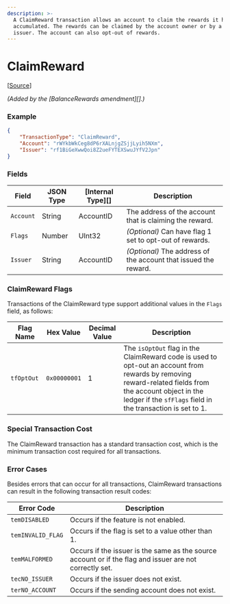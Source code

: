 ```yaml
---
description: >-
  A ClaimReward transaction allows an account to claim the rewards it has
  accumulated. The rewards can be claimed by the account owner or by a specified
  issuer. The account can also opt-out of rewards.
---
```


# ClaimReward

\[[Source](https://github.com/Xahau/xahaud/blob/dev/src/ripple/app/tx/impl/ClaimReward.cpp)]

_(Added by the \[BalanceRewards amendment]\[].)_

### Example

```json
{
    "TransactionType": "ClaimReward",
    "Account": "rWYkbWkCeg8dP6rXALnjgZSjjLyih5NXm",
    "Issuer": "rf1BiGeXwwQoi8Z2ueFYTEXSwuJYfV2Jpn"
}
```

### Fields

| Field     | JSON Type | \[Internal Type]\[] | Description                                                     |
| --------- | --------- | ------------------- | --------------------------------------------------------------- |
| `Account` | String    | AccountID           | The address of the account that is claiming the reward.         |
| `Flags`   | Number    | UInt32              | _(Optional)_ Can have flag 1 set to opt-out of rewards.         |
| `Issuer`  | String    | AccountID           | _(Optional)_ The address of the account that issued the reward. |

### ClaimReward Flags

Transactions of the ClaimReward type support additional values in the `Flags` field, as follows:

| Flag Name  | Hex Value    | Decimal Value | Description                                                                                                                                                                                                           |
| ---------- | ------------ | ------------- | --------------------------------------------------------------------------------------------------------------------------------------------------------------------------------------------------------------------- |
| `tfOptOut` | `0x00000001` | 1             | The `isOptOut` flag in the ClaimReward code is used to opt-out an account from rewards by removing reward-related fields from the account object in the ledger if the `sfFlags` field in the transaction is set to 1. |

### Special Transaction Cost

The ClaimReward transaction has a standard transaction cost, which is the minimum transaction cost required for all transactions.

### Error Cases

Besides errors that can occur for all transactions, ClaimReward transactions can result in the following transaction result codes:

| Error Code        | Description                                                                                             |
| ----------------- | ------------------------------------------------------------------------------------------------------- |
| `temDISABLED`     | Occurs if the feature is not enabled.                                                                   |
| `temINVALID_FLAG` | Occurs if the flag is set to a value other than 1.                                                      |
| `temMALFORMED`    | Occurs if the issuer is the same as the source account or if the flag and issuer are not correctly set. |
| `tecNO_ISSUER`    | Occurs if the issuer does not exist.                                                                    |
| `terNO_ACCOUNT`   | Occurs if the sending account does not exist.                                                           |
